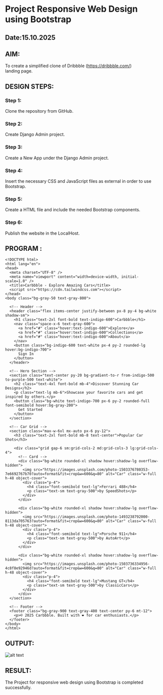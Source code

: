 # Project Responsive Web Design using Bootstrap
## Date:15.10.2025

## AIM:
To create a simplified clone of Dribbble (https://dribbble.com/) landing page.


## DESIGN STEPS:

### Step 1:
Clone the repository from GitHub.

### Step 2:
Create Django Admin project.

### Step 3:
Create a New App under the Django Admin project.

### Step 4:
Insert the necessary CSS and JavaScript files as external in order to use Bootstrap.

### Step 5:
Create a HTML file and include the needed Bootstrap components.

### Step 6:
Publish the website in the LocalHost.

## PROGRAM :

```
<!DOCTYPE html>
<html lang="en">
<head>
  <meta charset="UTF-8" />
  <meta name="viewport" content="width=device-width, initial-scale=1.0" />
  <title>Carbbble - Explore Amazing Cars</title>
  <script src="https://cdn.tailwindcss.com"></script>
</head>
<body class="bg-gray-50 text-gray-800">

  <!-- Header -->
  <header class="flex items-center justify-between px-8 py-4 bg-white shadow-sm">
    <h1 class="text-2xl font-bold text-indigo-600">Carbbble</h1>
    <nav class="space-x-6 text-gray-600">
      <a href="#" class="hover:text-indigo-600">Explore</a>
      <a href="#" class="hover:text-indigo-600">Collections</a>
      <a href="#" class="hover:text-indigo-600">About</a>
    </nav>
    <button class="bg-indigo-600 text-white px-4 py-2 rounded-lg hover:bg-indigo-700">
      Sign In
    </button>
  </header>

  <!-- Hero Section -->
  <section class="text-center py-20 bg-gradient-to-r from-indigo-500 to-purple-500 text-white">
    <h2 class="text-4xl font-bold mb-4">Discover Stunning Car Designs</h2>
    <p class="text-lg mb-6">Showcase your favorite cars and get inspired by others.</p>
    <button class="bg-white text-indigo-700 px-6 py-2 rounded-full font-semibold hover:bg-gray-200">
      Get Started
    </button>
  </section>

  <!-- Car Grid -->
  <section class="max-w-6xl mx-auto px-6 py-12">
    <h3 class="text-2xl font-bold mb-8 text-center">Popular Car Shots</h3>

    <div class="grid gap-6 sm:grid-cols-2 md:grid-cols-3 lg:grid-cols-4">
      <!-- Card -->
      <div class="bg-white rounded-xl shadow hover:shadow-lg overflow-hidden">
        <img src="https://images.unsplash.com/photo-1503376780353-7e6692767b70?auto=format&fit=crop&w=600&q=80" alt="Car" class="w-full h-48 object-cover">
        <div class="p-4">
          <h4 class="font-semibold text-lg">Ferrari 488</h4>
          <p class="text-sm text-gray-500">by SpeedShots</p>
        </div>
      </div>

      <div class="bg-white rounded-xl shadow hover:shadow-lg overflow-hidden">
        <img src="https://images.unsplash.com/photo-1493238792000-8113da705763?auto=format&fit=crop&w=600&q=80" alt="Car" class="w-full h-48 object-cover">
        <div class="p-4">
          <h4 class="font-semibold text-lg">Porsche 911</h4>
          <p class="text-sm text-gray-500">by AutoArt</p>
        </div>
      </div>

      <div class="bg-white rounded-xl shadow hover:shadow-lg overflow-hidden">
        <img src="https://images.unsplash.com/photo-1503736334956-4c8f8e92946d?auto=format&fit=crop&w=600&q=80" alt="Car" class="w-full h-48 object-cover">
        <div class="p-4">
          <h4 class="font-semibold text-lg">Mustang GT</h4>
          <p class="text-sm text-gray-500">by ClassicCars</p>
        </div>
      </div>
  </section>

  <!-- Footer -->
  <footer class="bg-gray-900 text-gray-400 text-center py-6 mt-12">
    <p>© 2025 Carbbble. Built with ❤️ for car enthusiasts.</p>
  </footer>
</body>
</html>

```

## OUTPUT:

![alt text](<../Screenshot 2025-10-15 101313.png>)

## RESULT:
The Project for responsive web design using Bootstrap is completed successfully.
